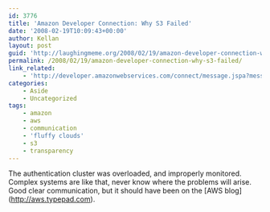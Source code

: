 ```yaml
---
id: 3776
title: 'Amazon Developer Connection: Why S3 Failed'
date: '2008-02-19T10:09:43+00:00'
author: Kellan
layout: post
guid: 'http://laughingmeme.org/2008/02/19/amazon-developer-connection-why-s3-failed/'
permalink: /2008/02/19/amazon-developer-connection-why-s3-failed/
link_related:
    - 'http://developer.amazonwebservices.com/connect/message.jspa?messageID=79978#79978'
categories:
    - Aside
    - Uncategorized
tags:
    - amazon
    - aws
    - communication
    - 'fluffy clouds'
    - s3
    - transparency
---
```


The authentication cluster was overloaded, and improperly monitored. Complex systems are like that, never know where the problems will arise. Good clear communication, but it should have been on the \[AWS blog\](http://aws.typepad.com).
